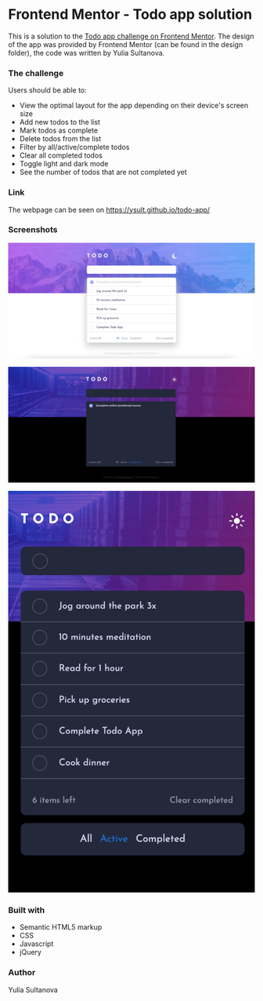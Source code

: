 # Frontend Mentor - Todo app solution

This is a solution to the [Todo app challenge on Frontend Mentor](https://www.frontendmentor.io/challenges/todo-app-Su1_KokOW). The design of the app was provided by Frontend Mentor (can be found in the design folder), the code was written by Yulia Sultanova.


### The challenge

Users should be able to:

- View the optimal layout for the app depending on their device's screen size
- Add new todos to the list
- Mark todos as complete
- Delete todos from the list
- Filter by all/active/complete todos
- Clear all completed todos
- Toggle light and dark mode
- See the number of todos that are not completed yet

### Link

The webpage can be seen on https://ysult.github.io/todo-app/

### Screenshots

![Screenshot](/screenshots/screenshot1.png?raw=true)

![Screenshot](/screenshots/screenshot2.png?raw=true)

![Screenshot](/screenshots/screenshot3.png?raw=true)


### Built with

- Semantic HTML5 markup
- CSS 
- Javascript
- jQuery


### Author

Yulia Sultanova

